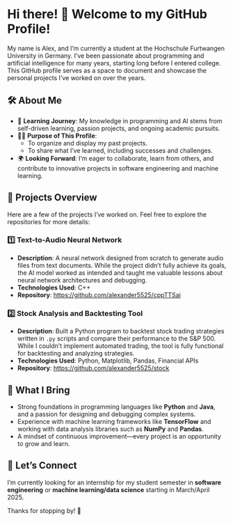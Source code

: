 # Hi there! 👋 Welcome to my GitHub Profile!

My name is Alex, and I’m currently a student at the Hochschule Furtwangen University in Germany. I’ve been passionate about programming and artificial intelligence for many years, starting long before I entered college. This GitHub profile serves as a space to document and showcase the personal projects I’ve worked on over the years.

## 🛠️ About Me
- 🌱 **Learning Journey**: My knowledge in programming and AI stems from self-driven learning, passion projects, and ongoing academic pursuits.
- 👩‍💻 **Purpose of This Profile**:  
  - To organize and display my past projects.  
  - To share what I’ve learned, including successes and challenges.  
- 🌍 **Looking Forward**: I’m eager to collaborate, learn from others, and contribute to innovative projects in software engineering and machine learning.

## 🚀 Projects Overview
Here are a few of the projects I’ve worked on. Feel free to explore the repositories for more details:

### 1️⃣ **Text-to-Audio Neural Network**  
- **Description**: A neural network designed from scratch to generate audio files from text documents. While the project didn’t fully achieve its goals, the AI model worked as intended and taught me valuable lessons about neural network architectures and debugging.  
- **Technologies Used**: C++ 
- **Repository**: https://github.com/alexander5525/cppTTSai

### 2️⃣ **Stock Analysis and Backtesting Tool**  
- **Description**: Built a Python program to backtest stock trading strategies written in `.py` scripts and compare their performance to the S&P 500. While I couldn’t implement automated trading, the tool is fully functional for backtesting and analyzing strategies.  
- **Technologies Used**: Python, Matplotlib, Pandas, Financial APIs  
- **Repository**: https://github.com/alexander5525/stock

## 🧠 What I Bring
- Strong foundations in programming languages like **Python** and **Java**, and a passion for designing and debugging complex systems.
- Experience with machine learning frameworks like **TensorFlow** and working with data analysis libraries such as **NumPy** and **Pandas**.
- A mindset of continuous improvement—every project is an opportunity to grow and learn.

## 🌟 Let’s Connect
I’m currently looking for an internship for my student semester in **software engineering** or **machine learning/data science** starting in March/April 2025. 

Thanks for stopping by! 🚀

